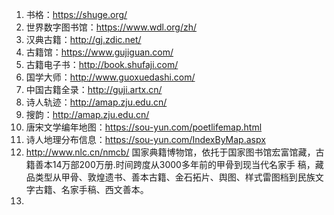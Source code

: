 1. 书格：https://shuge.org/
2. 世界数字图书馆：https://www.wdl.org/zh/
3. 汉典古籍：http://gj.zdic.net/
4. 古籍馆：https://www.gujiguan.com/
5. 古籍电子书：http://book.shufaji.com/
6. 国学大师：http://www.guoxuedashi.com/
7. 中国古籍全录：http://guji.artx.cn/
8. 诗人轨迹：http://amap.zju.edu.cn/
9. 搜韵：http://amap.zju.edu.cn/
10. 唐宋文学编年地图：https://sou-yun.com/poetlifemap.html
11. 诗人地理分布信息：https://sou-yun.com/IndexByMap.aspx
12. http://www.nlc.cn/nmcb/
	国家典籍博物馆，依托于国家图书馆宏富馆藏，古籍善本14万部200万册.时间跨度从3000多年前的甲骨到现当代名家手
稿，藏品类型从甲骨、敦煌遗书、善本古籍、金石拓片、舆图、样式雷图档到民族文字古籍、名家手稿、西文善本。
13. 